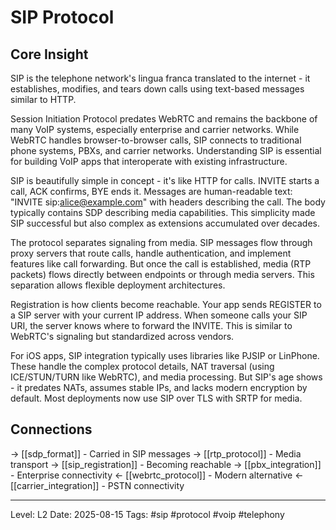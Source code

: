 # SIP Protocol

## Core Insight
SIP is the telephone network's lingua franca translated to the internet - it establishes, modifies, and tears down calls using text-based messages similar to HTTP.

Session Initiation Protocol predates WebRTC and remains the backbone of many VoIP systems, especially enterprise and carrier networks. While WebRTC handles browser-to-browser calls, SIP connects to traditional phone systems, PBXs, and carrier networks. Understanding SIP is essential for building VoIP apps that interoperate with existing infrastructure.

SIP is beautifully simple in concept - it's like HTTP for calls. INVITE starts a call, ACK confirms, BYE ends it. Messages are human-readable text: "INVITE sip:alice@example.com" with headers describing the call. The body typically contains SDP describing media capabilities. This simplicity made SIP successful but also complex as extensions accumulated over decades.

The protocol separates signaling from media. SIP messages flow through proxy servers that route calls, handle authentication, and implement features like call forwarding. But once the call is established, media (RTP packets) flows directly between endpoints or through media servers. This separation allows flexible deployment architectures.

Registration is how clients become reachable. Your app sends REGISTER to a SIP server with your current IP address. When someone calls your SIP URI, the server knows where to forward the INVITE. This is similar to WebRTC's signaling but standardized across vendors.

For iOS apps, SIP integration typically uses libraries like PJSIP or LinPhone. These handle the complex protocol details, NAT traversal (using ICE/STUN/TURN like WebRTC), and media processing. But SIP's age shows - it predates NATs, assumes stable IPs, and lacks modern encryption by default. Most deployments now use SIP over TLS with SRTP for media.

## Connections
→ [[sdp_format]] - Carried in SIP messages
→ [[rtp_protocol]] - Media transport
→ [[sip_registration]] - Becoming reachable
→ [[pbx_integration]] - Enterprise connectivity
← [[webrtc_protocol]] - Modern alternative
← [[carrier_integration]] - PSTN connectivity

---
Level: L2
Date: 2025-08-15
Tags: #sip #protocol #voip #telephony